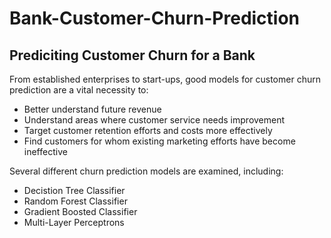 # Bank-Customer-Churn-Prediction

## Prediciting Customer Churn for a Bank


From established enterprises to start-ups, good models for customer churn prediction are a vital necessity to:

- Better understand future revenue
- Understand areas where customer service needs improvement
- Target customer retention efforts and costs more effectively
- Find customers for whom existing marketing efforts have become ineffective

Several different churn prediction models are examined, including:

- Decistion Tree Classifier
- Random Forest Classifier
- Gradient Boosted Classifier
- Multi-Layer Perceptrons
